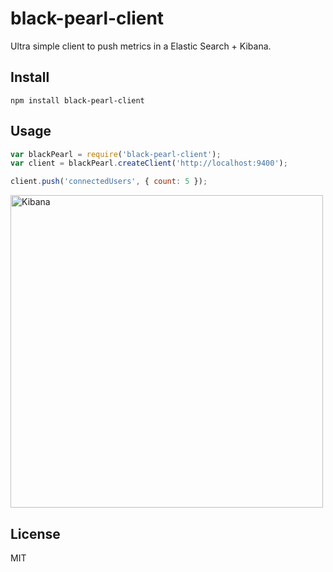 # black-pearl-client

Ultra simple client to push metrics in a Elastic Search + Kibana.

## Install

```
npm install black-pearl-client
```

## Usage

```javascript
var blackPearl = require('black-pearl-client');
var client = blackPearl.createClient('http://localhost:9400');

client.push('connectedUsers', { count: 5 });
```

<img src="https://f.cloud.github.com/assets/266302/1803923/a9ffa908-6c30-11e3-8309-97b8f7f5e6d1.png" alt="Kibana" width="500">

## License

MIT
